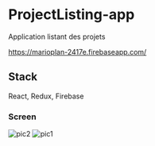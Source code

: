 # ProjectListing-app

Application listant des projets 

https://marioplan-2417e.firebaseapp.com/

## Stack

React, Redux, Firebase

### Screen
![pic2](https://i.ibb.co/ZXd578G/pic2.png)
![pic1](https://i.ibb.co/5YgfZWd/pic1.png)


